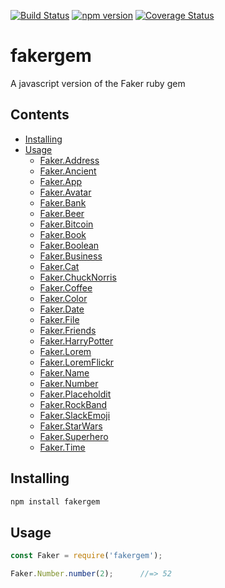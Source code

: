 [![Build Status](https://travis-ci.org/mrstebo/fakergem.svg?branch=master)](https://travis-ci.org/mrstebo/fakergem)
[![npm version](https://badge.fury.io/js/fakergem.svg)](https://badge.fury.io/js/fakergem)
[![Coverage Status](https://coveralls.io/repos/github/mrstebo/fakergem/badge.svg?branch=master)](https://coveralls.io/github/mrstebo/fakergem?branch=master)

# fakergem
A javascript version of the Faker ruby gem

Contents
--------

- [Installing](#installing)
- [Usage](#usage)
  - [Faker.Address](doc/address.md)
  - [Faker.Ancient](doc/ancient.md)
  - [Faker.App](doc/app.md)
  - [Faker.Avatar](doc/avatar.md)
  - [Faker.Bank](doc/bank.md)
  - [Faker.Beer](doc/beer.md)
  - [Faker.Bitcoin](doc/bitcoin.md)
  - [Faker.Book](doc/book.md)
  - [Faker.Boolean](doc/boolean.md)
  - [Faker.Business](doc/business.md)
  - [Faker.Cat](doc/cat.md)
  - [Faker.ChuckNorris](doc/chuck_norris.md)
  - [Faker.Coffee](doc/coffee.md)
  - [Faker.Color](doc/color.md)
  - [Faker.Date](doc/date.md)
  - [Faker.File](doc/file.md)
  - [Faker.Friends](doc/friends.md)
  - [Faker.HarryPotter](doc/harry_potter.md)
  - [Faker.Lorem](doc/lorem.md)
  - [Faker.LoremFlickr](doc/lorem_flickr.md)
  - [Faker.Name](doc/name.md)
  - [Faker.Number](doc/number.md)
  - [Faker.Placeholdit](doc/placeholdit.md)
  - [Faker.RockBand](doc/rock_band.md)
  - [Faker.SlackEmoji](doc/slack_emoji.md)
  - [Faker.StarWars](doc/star_wars.md)
  - [Faker.Superhero](doc/superhero.md)
  - [Faker.Time](doc/time.md)

## Installing

```bash
npm install fakergem
```

## Usage

```js
const Faker = require('fakergem');

Faker.Number.number(2);      //=> 52
```
